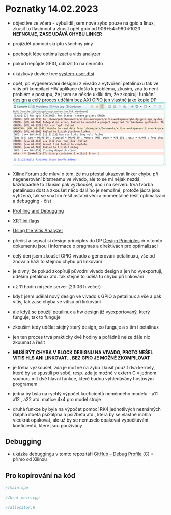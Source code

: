 # Poznatky 14.02.2023

- objective ze včera - vybuildil jsem nové zybo pouze na gpio a linux, zkusit to flashnout a zkusit opět gpio od 906+54=960=>1023 **NEFNGUJE, ZASE UDÁVÁ CHYBU LINKER**
- projíždět pomocí skriptu všechny piny
- pochopit lépe optimalizaci a vitis analyzer
- pokud nepůjde GPIO, odložit to na neurčito
- ukázkový device tree [system-user.dtsi](https://github.com/Digilent/Petalinux-Zybo/blob/master/Zybo/project-spec/meta-user/recipes-bsp/device-tree/files/system-user.dtsi)

- opět, po vygenerování designu z vivado a vytvoření petalinuxu tak ve vitis při kompilaci HW aplikace došlo k problému, zkusím, zda to není problém v postupu, že jsem se někde uklikl tím, že zkopíruji funkční design a celý proces udělám bez AXI GPIO jen vlastně jako kopie DP
  ![Chyba Kompilace](./images/20230214/20230214_chyba_kompilace.png)
- [Xilinx Forum](https://support.xilinx.com/s/question/0D52E000075bES3SAM/how-to-fix-rebuildtcl?language=en_US) zde mluví o tom, že mu přestal ukazovat linker chybu při negenerování bitstreamu ve vivado, ale to se mi nějak nezdá, každopádně to zkusím pak vyzkoušet, ono i na serveru trvá tvorba petalinuxu dost a zkoušet něco dalšího je nemožné, protože jádra jsou vytížená, tak se snažím řešit ostatní věci a momentálně řešit optimalizaci a debugging - číst
- [Profiling and Debugging](https://docs.xilinx.com/r/en-US/ug1393-vitis-application-acceleration/Profiling-and-Debugging-the-Application)
- [XRT.ini flags](https://docs.xilinx.com/r/en-US/ug1393-vitis-application-acceleration/xrt.ini-File)
- [Using the Vitis Analyzer](https://docs.xilinx.com/r/en-US/ug1393-vitis-application-acceleration/Using-the-Vitis-Analyzer)
- přečíst a sepsat si design principles do DP [Design Principles](https://docs.xilinx.com/r/en-US/ug1399-vitis-hls/Design-Principles) => v tomto dokumentu jsou i informace o pragmas a direktivách pro optimalizaci

- celý den jsem zkoušel GPIO vivado a generování petalinuxu, vše od znova a hází to stejnou chybu při linkování
- je divný, že pokud zkopíruji původní vivado design a jen ho vyexportuji, udělám petalinux atd. tak stejně to udělá tu chybu při linkování
- už 11 hodin mi jede server (23:06 h večer)
- když jsem udělal nový design ve vivado s GPIO a petalinux a vše a pak vitis, tak zase chyba ve vitisu při linkování
- ale když se použijí petalinux a hw design již vyexportovaný, který funguje, tak to funguje
- zkouším tedy udělat stejný starý design, co funguje a s tím i petalinux
- jen ten proces trvá prakticky dvě hodiny a pořádně nelze dále nic zkoumat a řešit
- **MUSÍ BÝT CHYBA V BLOCK DESIGNU NA VIVADO, PROTO NEŠEL VITIS HLS ANI LINKOVAT... BEZ GPIO JE MOŽNÉ ZKOMPILOVAT**

- je třeba vyzkoušet, zda je možné na zybo zkusit použít dva kernely, které by se spustili po sobě, resp. zda je možné v extern C v jednom souboru mít dvě hlavní funkce, které budou vyhledávány hostovým programem

- jedna by byla na rychlý výpočet koeficientů neměnného modelu - a11 a12 , a22 atd. matice 4x4 pro model stroje
- druhá funkce by byla na výpočet pomocí RK4 jednotlivých neznámých i1alpha i1beta psi2alpha a psi2beta atd., která by se vlastně mohla vícekrát opakovat, ale už by se nemuselo opakovat vypočítávání koeficientů, které jsou používány

## Debugging

- ukázka debuggingu v tomto repozitáři [GitHub – Debug Profile (C)](https://github.com/Xilinx/Vitis_Accel_Examples/tree/master/host/debug_profile) = přímo od Xilinxu

## Pro kopírování na kód

```c++
//main.cpp

```

```c++
//krnl_main.cpp

```

```c++
//allocator.h

```
